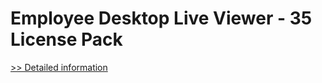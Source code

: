# Employee Desktop Live Viewer - 35 License Pack
[>> Detailed information](https://secure.element5.com/esales/product.html?productid=300578110&affiliateid=200057808)